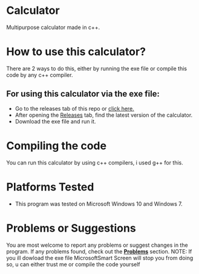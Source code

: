 # Calculator
Multipurpose calculator made in c++.
# How to use this calculator?
There are 2 ways to do this, either by running the exe file or compile this code by any c++ compiler.
## For using this calculator via the exe file:
+ Go to the releases tab of this repo or [click here.](https://github.com/Harsh69-bulider/Simple-yet-good-calculator/releases)
+ After opening the [Releases](https://github.com/Harsh69-bulider/Simple-yet-good-calculator/releases) tab, find the latest version of the calculator.
+ Download the exe file and run it.
# Compiling the code
You can run this calculator by using c++ compilers, i used g++ for this.
# Platforms Tested
+ This program was tested on Microsoft Windows 10 and Windows 7.
# Problems or Suggestions
You are most welcome to report any problems or suggest changes in the program. If any problems found, check out the [**Problems**](https://github.com/Harsh69-bulider/Simple-yet-good-calculator/issues) section.
NOTE: If you ill dowload the exe file MicrosoftSmart Screen will stop you from doing so, u can either trust me or compile the code yourself 

